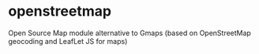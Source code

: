 # openstreetmap
Open Source Map module alternative to Gmaps (based on OpenStreetMap geocoding and LeafLet JS for maps)
